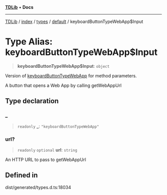 [**TDLib**](../../../../../../README.md) • **Docs**

***

[TDLib](../../../../../../modules.md) / [index](../../../../../README.md) / [types](../../../README.md) / [default](../README.md) / keyboardButtonTypeWebApp$Input

# Type Alias: keyboardButtonTypeWebApp$Input

> **keyboardButtonTypeWebApp$Input**: `object`

Version of [keyboardButtonTypeWebApp](keyboardButtonTypeWebApp.md) for method parameters.

A button that opens a Web App by calling getWebAppUrl

## Type declaration

### \_

> `readonly` **\_**: `"keyboardButtonTypeWebApp"`

### url?

> `readonly` `optional` **url**: `string`

An HTTP URL to pass to getWebAppUrl

## Defined in

dist/generated/types.d.ts:18034
